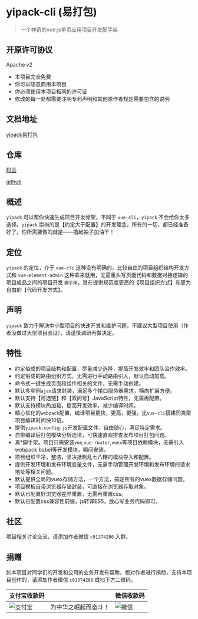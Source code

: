 # yipack-cli (易打包)

> 一个神奇的vue.js单页应用项目开发脚手架

## 开原许可协议

Apache v2

- 本项目完全免费
- 你可以随意商用本项目
- 你必须使用本项目相同的许可证
- 修改的每一处都需要注明专利声明和其他原作者规定需要包含的说明

## 文档地址
[yipack易打包](https://chensuiyi.com/#/code?menu=code)


## 仓库

[码云](https://gitee.com/banshiweichen/yipack-cli)

[github](https://github.com/chenbimo/yipck-cli)

## 概述

`yipack` 可以帮你快速生成项目开发骨架，不同于 `vue-cli`，`yipack` 不会给你太多选择。`yipack` 崇尚的是【约定大于配置】的开发理念，所有的一切，都已经准备好了。你所需要做的就是——撸起袖子加油干！

## 定位

`yipack` 的定位，介于 `vue-cli` 这种没有明确的，比较自由的项目组织结构开发方式和 `vue-element-admin` 这种拿来就用，无需重头写页面代码和数据对接逻辑的项目成品之间的项目开发 `脚手架`。旨在提供规范度更高的【项目组织方式】和更为自由的【代码开发方式】。

## 声明

`yipack` 致力于解决中小型项目的快速开发和维护问题，不建议大型项目使用（作者没做过大型项目验证），请谨慎调研再做决定。

## 特性

-   约定俗成的项目结构和配置，尽量减少选择，提高开发效率和团队合作效率。
-   约定俗成的路由组织方式，无需进行手动路由引入，默认自动加载。
-   命令式一键生成页面和组件相关的文件，无需手动创建。
-   默认多实例`ajax`请求封装，满足多个接口服务器需求，横向扩展方便。
-   默认支持【可选链】和【双问号】JavaScript特性，无需再配置。
-   默认支持模块热加载，提高开发效率，减少编译时间。
-   精心优化的`webpack`配置，编译项目更快，更高，更强，比`vue-cli`搭建同类型项目编译时间快10倍。
-   提供`yipack.config.js`开发配置文件，自由随心，满足特定需求。
-   自带编译后打包模块分析选项，可快速直观排查发布项目打包问题。
-   真*脚手架。项目只需安装`vue`,`vue-router`,`vuex`等项目依赖模块，无需引入webpack babel等开发模块，瞬间安装。
-   项目组织干净，整洁，坚决抵制乱七八糟的模块导入和配置。
-   提供开发环境和发布环境变量文件，无需手动管理开发环境和发布环境的请求地址等相关问题。
-   默认提供全局的vuex存储方法，一个方法，搞定所有的vuex数据存储问题。
-   项目模板自带浏览器存储封装，可直接在浏览器存取对象。
-   默认已配置好浏览器差异重置，无需再重置css。
-   默认已配置css兼容性前缀，js转译ES5，放心写业务代码即可。

## 社区

项目相关讨论交流，请添加作者微信 `c91374286` 入群。

## 捐赠

如本项目对同学们的开发和公司的业务开发有帮助，想对作者进行捐助，支持本项目创作的，请添加作者微信 `c91374286` 或扫下方二维码。

| 支付宝收款码                                                                          |                      | 微信收款码                                                                          |
| ------------------------------------------------------------------------------------- | -------------------- | ----------------------------------------------------------------------------------- |
| ![支付宝](https://chensuiyi-com-1251319172.cos.ap-guangzhou.myqcloud.com/alipay2.png) | 为中华之崛起而奋斗！ | ![微信](https://chensuiyi-com-1251319172.cos.ap-guangzhou.myqcloud.com/wechat2.png) |  |